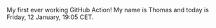 My first ever working GitHub Action!
My name is Thomas and today is Friday, 12 January, 19:05 CET. 
